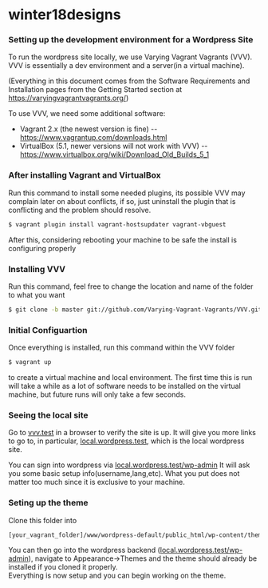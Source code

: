 # winter18designs
### Setting up the development environment for a Wordpress Site

To run the wordpress site locally, we use Varying Vagrant Vagrants (VVV).
VVV is essentially a dev environment and a server(in a virtual machine).

(Everything in this document comes from the Software Requirements and Installation pages 
from the Getting Started section at https://varyingvagrantvagrants.org/)

To use VVV, we need some additional software:
  - Vagrant 2.x (the newest version is fine)
  -- https://www.vagrantup.com/downloads.html
  - VirtualBox (5.1, newer versions will not work with VVV)
  --https://www.virtualbox.org/wiki/Download_Old_Builds_5_1 

### After installing Vagrant and VirtualBox
Run this command to install some needed plugins, its possible
VVV may complain later on about conflicts, if so, just uninstall the
plugin that is conflicting and the problem should resolve.
```sh
$ vagrant plugin install vagrant-hostsupdater vagrant-vbguest
```
After this, considering rebooting your machine to be safe the install is configuring properly

### Installing VVV
Run this command, feel free to change the location and name of the folder to what you want
```sh
$ git clone -b master git://github.com/Varying-Vagrant-Vagrants/VVV.git ~/vagrant-local
```
### Initial Configuartion
Once everything is installed, run this command within the VVV folder
```sh
$ vagrant up
```
to create a virtual machine and local environment.
The first time this is run will take a while as a lot of software needs
to be installed on the virtual machine, but future runs will only take
a few seconds.

### Seeing the local site
Go to [vvv.test] in a browser to verify the site is up.
It will give you more links to go to, in particular,
[local.wordpress.test], which is the local wordpress site.

You can sign into wordpress via [local.wordpress.test/wp-admin]
It will ask you some basic setup info(username,lang,etc).  What you put does not matter too much since it is exclusive to your machine.

### Seting up the theme
Clone this folder into
```sh
[your_vagrant_folder]/www/wordpress-default/public_html/wp-content/themes
```
You can then go into the wordpress backend ([local.wordpress.test/wp-admin]),
navigate to Appearance->Themes and the theme should already be installed if you cloned it properly.  
Everything is now setup and you can begin working on the theme.

   [local.wordpress.test]: <http://local.wordpress.test>
   [local.wordpress.test/wp-admin]: <http://local.wordpress.test/wp-admin>
   [vvv.test]: <http://vvv.test>